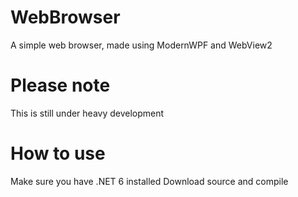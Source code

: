 # WebBrowser
A simple web browser, made using ModernWPF and WebView2

# Please note
This is still under heavy development

# How to use
Make sure you have .NET 6 installed
Download source and compile
